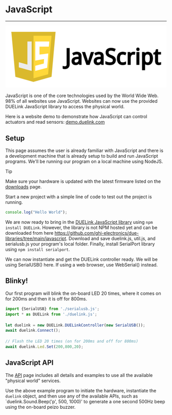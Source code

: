 # JavaScript

---

![JavaSript](../images/javascript.png)

JavaScript is one of the core technologies used by the World Wide Web. 98% of all websites use JavaScript. Websites can now use the provided DUELink JavaScript library to access the physical world.

Here is a website demo to demonstrate how JavaScript can control actuators and read sensors: [demo.duelink.com](https://demo.duelink.com/)

## Setup
This page assumes the user is already familiar with JavaScript and there is a development machine that is already setup to build and run JavaScript programs. We'll be running our program on a local machine using NodeJS.

> [!TIP]
> Make sure your hardware is updated with the latest firmware listed on the [downloads](../downloads.md) page.

Start a new project with a simple line of code to test out the project is running.

```js
console.log("Hello World");
```

We are now ready to bring in the [DUELink JavaScript library](https://github.com/ghi-electronics/due-libraries) using `npm install DUELink`. However, the library is not NPM hosted yet and can be downloaded from here https://github.com/ghi-electronics/due-libraries/tree/main/javascript. Download and save duelink.js, util.js, and serialusb.js your program's local folder. Finally, install SerialPort library using `npm install serialport`.

We can now instantiate and get the DUELink controller ready. We will be using SerialUSB() here. If using a web browser, use WebSerial() instead.


## Blinky!

Our first program will blink the on-board LED 20 times, where it comes on for 200ms and then it is off for 800ms.

```js
import {SerialUSB} from './serialusb.js';
import * as DUELink from './duelink.js';

let duelink = new DUELink.DUELinkController(new SerialUSB());
await duelink.Connect();

// Flash the LED 20 times (on for 200ms and off for 800ms)
await duelink.Led.Set(200,800,20);
```

## JavaScript API

The [API](../api/intro.md) page includes all details and examples to use all the available "physical world" services.

Use the above example program to initiate the hardware, instantiate the `duelink` object, and then use any of the available APIs, such as `duelink.Sound.Beep('p', 500, 1000)' to generate a one second 500Hz beep using the on-board peizo buzzer.